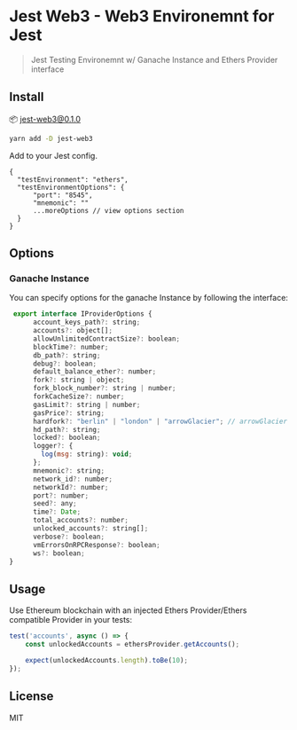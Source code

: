 # Jest Web3 - Web3 Environemnt for Jest


> Jest Testing Environemnt  w/ Ganache Instance and Ethers Provider interface

## Install

📦  jest-web3@0.1.0

```sh
yarn add -D jest-web3
```

Add to your Jest config.

```jsonc
{
  "testEnvironment": "ethers",
  "testEnvironmentOptions": {
      "port": "8545",
      "mnemonic": ""
      ...moreOptions // view options section
  }
}
```

## Options

### Ganache Instance

You can specify options for the ganache Instance by following the interface:

```js
 export interface IProviderOptions {
      account_keys_path?: string;
      accounts?: object[];
      allowUnlimitedContractSize?: boolean;
      blockTime?: number;
      db_path?: string;
      debug?: boolean;
      default_balance_ether?: number;
      fork?: string | object;
      fork_block_number?: string | number;
      forkCacheSize?: number;
      gasLimit?: string | number;
      gasPrice?: string;
      hardfork?: "berlin" | "london" | "arrowGlacier"; // arrowGlacier not yet!
      hd_path?: string;
      locked?: boolean;
      logger?: {
        log(msg: string): void;
      };
      mnemonic?: string;
      network_id?: number;
      networkId?: number;
      port?: number;
      seed?: any;
      time?: Date;
      total_accounts?: number;
      unlocked_accounts?: string[];
      verbose?: boolean;
      vmErrorsOnRPCResponse?: boolean;
      ws?: boolean;
}
```

## Usage

Use Ethereum blockchain with an injected Ethers Provider/Ethers compatible Provider in your tests:

```js
test('accounts', async () => {
    const unlockedAccounts = ethersProvider.getAccounts();

    expect(unlockedAccounts.length).toBe(10);
});
```


## License

MIT
